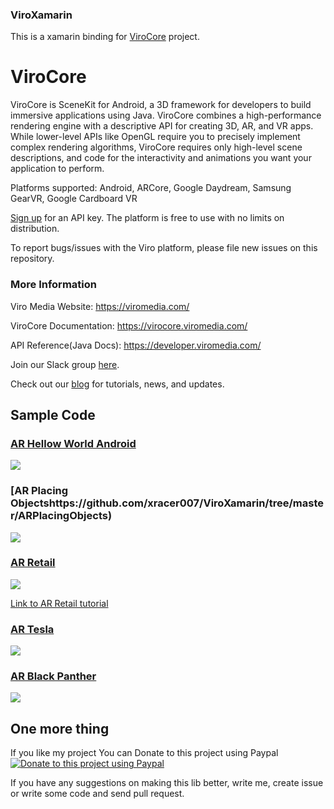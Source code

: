 ### ViroXamarin
This is a xamarin binding for [ViroCore](https://github.com/viromedia/virocore) project.

ViroCore
=====================

ViroCore is SceneKit for Android, a 3D framework for developers to build immersive applications using Java. ViroCore combines a high-performance rendering engine with a descriptive API for creating 3D, AR, and VR apps. While lower-level APIs like OpenGL require you to precisely implement complex rendering algorithms, ViroCore requires only high-level scene descriptions, and code for the interactivity and animations you want your application to perform.

Platforms supported:
Android, ARCore, Google Daydream, Samsung GearVR, Google Cardboard VR

[Sign up](https://viromedia.com/signup) for an API key. The platform is free to use with no limits on distribution.

To report bugs/issues with the Viro platform, please file new issues on this repository.

### More Information

Viro Media Website: https://viromedia.com/

ViroCore Documentation: https://virocore.viromedia.com/

API Reference(Java Docs): https://developer.viromedia.com/

Join our Slack group [here](https://join.slack.com/t/virodevelopers/shared_invite/enQtMzI3MzgwNDM2NDM5LTBiOTRkMDg0Zjc0ODIyYTAxZDczYzFmODJhMDUxZjVhOTk0NGVhMjNlZTY0ZjkxNjMzZGEyNDNlYzc4ZTkzNzQ).

Check out our [blog](https://blog.viromedia.com/) for tutorials, news, and updates.

## Sample Code

### [AR Hellow World Android](https://github.com/xracer007/ViroXamarin/tree/master/ARHelloWorld)

<a href="https://github.com/xracer007/ViroXamarin/tree/master/ARHelloWorld">
<img src="https://raw.githubusercontent.com/viromedia/virocore/master/ARHelloWorldAndroid/ViroARPlanesDemoActivity.gif">
</a>

### [AR Placing Objectshttps://github.com/xracer007/ViroXamarin/tree/master/ARPlacingObjects)

<a href="https://github.com/xracer007/ViroXamarin/tree/master/ARPlacingObjects">
<img src="https://raw.githubusercontent.com/viromedia/virocore/master/ARPlacingObjects/ViroARHitTestDemoActivity.gif">
</a>

### [AR Retail](https://github.com/xracer007/ViroXamarin/tree/master/ARRetail)

<a href="https://github.com/xracer007/ViroXamarin/tree/master/ARRetail">
<img src="https://raw.githubusercontent.com/viromedia/virocore/master/ARRetail/ARRetailActivity.gif">
</a>

[Link to AR Retail tutorial](https://blog.viromedia.com/tutorial-how-to-build-amazons-ar-view-for-arcore-android-using-virocore-and-java-ba1cc3ff2d87)

### [AR Tesla](https://github.com/xracer007/ViroXamarin/tree/master/ARTesla)

<a href="https://github.com/xracer007/ViroXamarin/tree/master/ARTesla">
<img src="https://github.com/viromedia/virocore/blob/master/ARTesla/viro_car_marker_demo.gif">
</a>

### [AR Black Panther](https://github.com/xracer007/ViroXamarin/tree/master/ARBlackPanther)

<a href="https://github.com/xracer007/ViroXamarin/tree/master/ARBlackPanther">
<img src="https://github.com/viromedia/virocore/blob/master/ARBlackPanther/viro_black_panther_marker_demo.gif">
</a>

## One more thing

If you like my project You can Donate to this project using Paypal [![Donate to this project using Paypal](https://camo.githubusercontent.com/11b2f47d7b4af17ef3a803f57c37de3ac82ac039/68747470733a2f2f696d672e736869656c64732e696f2f62616467652f70617970616c2d646f6e6174652d79656c6c6f772e737667)](https://www.paypal.me/aliparsa64)

If you have any suggestions on making this lib better, write me, create issue or write some code and send pull request.
